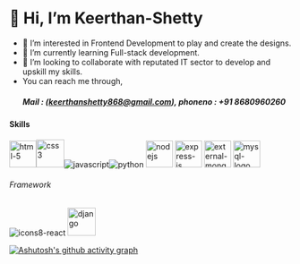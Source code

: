 # 👋 Hi, I’m Keerthan-Shetty
- 👀 I’m interested in Frontend Development to play and create the designs.
- 🌱 I’m currently learning Full-stack development.
- 💞️ I’m looking to collaborate with reputated IT sector to develop and upskill my skills.
- You can reach me through,
  ##### Mail : (keerthanshetty868@gmail.com), phoneno : +91 8680960260 

 #### Skills<br/>
   <img width="48" height="48" src="https://img.icons8.com/fluency/48/html-5.png" alt="html-5"/><img width="50" height="50" src="https://img.icons8.com/plasticine/100/css3.png" alt="css3"/>![javascript](https://github.com/user-attachments/assets/8c590768-6176-49fb-8b8b-097ce33b0d33)![python](https://github.com/user-attachments/assets/c8ca9b1a-ef23-4167-865f-1e3008d897d0)     <img width="48" height="48" src="https://img.icons8.com/color/48/nodejs.png" alt="nodejs"/>   <img width="48" height="48" src="https://img.icons8.com/offices/30/express-js.png" alt="express-js"/>   <img width="48" height="48" src="https://img.icons8.com/external-tal-revivo-color-tal-revivo/48/external-mongodb-a-cross-platform-document-oriented-database-program-logo-color-tal-revivo.png" alt="external-mongodb-a-cross-platform-document-oriented-database-program-logo-color-tal-revivo"/> <img width="48" height="48" src="https://img.icons8.com/fluency/48/mysql-logo.png" alt="mysql-logo"/>

###### Framework <br/>
![icons8-react](https://github.com/user-attachments/assets/c1a63de2-7de8-4ac9-8754-3ae2730bcef3)    <img width="50" height="50" src="https://img.icons8.com/ios/50/django.png" alt="django"/>

[![Ashutosh's github activity graph](https://github-readme-activity-graph.vercel.app/graph?username=Keerthan-Shetty&bg_color=88c6ec&color=ffffff&line=292325&point=a31414&area=true&hide_border=true)](https://github.com/ashutosh00710/github-readme-activity-graph)
<!---
Keerthan-Shetty/Keerthan-Shetty is a ✨ special ✨ repository because its `README.md` (this file) appears on your GitHub profile.
You can click the Preview link to take a look at your changes.
--->


